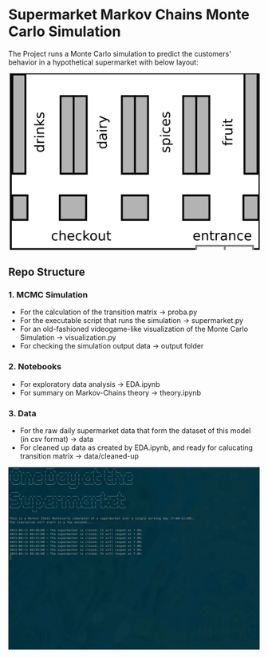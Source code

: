 # Supermarket Markov Chains Monte Carlo Simulation 
The Project runs a Monte Carlo simulation to predict the customers' behavior in a hypothetical supermarket with below layout:


![Supermarket layout](supermarkt.png)

## Repo Structure

### 1. MCMC Simulation
- For the calculation of the transition matrix -> proba.py
- For the executable script that runs the simulation -> supermarket.py
- For an old-fashioned videogame-like visualization of the Monte Carlo Simulation -> visualization.py
- For checking the simulation output data -> output folder

### 2. Notebooks
- For exploratory data analysis -> EDA.ipynb
- For summary on Markov-Chains theory -> theory.ipynb

### 3. Data
- For the raw daily supermarket data that form the dataset of this model (in csv format) -> data
- For cleaned up data as created by EDA.ipynb, and ready for calucating transition matrix -> data/cleaned-up

![MCMC Simulation](Simulator.gif)
